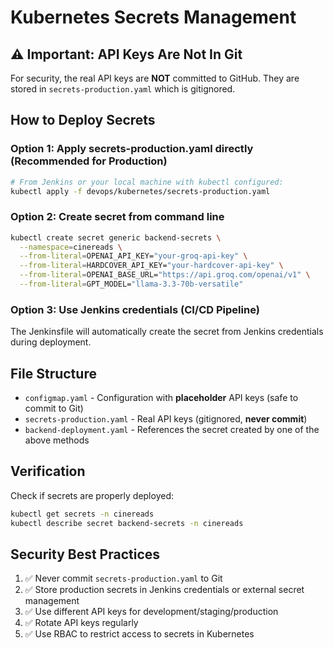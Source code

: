 # Kubernetes Secrets Management

## ⚠️ Important: API Keys Are Not In Git

For security, the real API keys are **NOT** committed to GitHub. They are stored in `secrets-production.yaml` which is gitignored.

## How to Deploy Secrets

### Option 1: Apply secrets-production.yaml directly (Recommended for Production)

```bash
# From Jenkins or your local machine with kubectl configured:
kubectl apply -f devops/kubernetes/secrets-production.yaml
```

### Option 2: Create secret from command line

```bash
kubectl create secret generic backend-secrets \
  --namespace=cinereads \
  --from-literal=OPENAI_API_KEY="your-groq-api-key" \
  --from-literal=HARDCOVER_API_KEY="your-hardcover-api-key" \
  --from-literal=OPENAI_BASE_URL="https://api.groq.com/openai/v1" \
  --from-literal=GPT_MODEL="llama-3.3-70b-versatile"
```

### Option 3: Use Jenkins credentials (CI/CD Pipeline)

The Jenkinsfile will automatically create the secret from Jenkins credentials during deployment.

## File Structure

- `configmap.yaml` - Configuration with **placeholder** API keys (safe to commit to Git)
- `secrets-production.yaml` - Real API keys (gitignored, **never commit**)
- `backend-deployment.yaml` - References the secret created by one of the above methods

## Verification

Check if secrets are properly deployed:

```bash
kubectl get secrets -n cinereads
kubectl describe secret backend-secrets -n cinereads
```

## Security Best Practices

1. ✅ Never commit `secrets-production.yaml` to Git
2. ✅ Store production secrets in Jenkins credentials or external secret management
3. ✅ Use different API keys for development/staging/production
4. ✅ Rotate API keys regularly
5. ✅ Use RBAC to restrict access to secrets in Kubernetes
